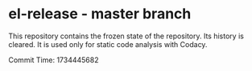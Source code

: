 # el-release - master branch

This repository contains the frozen state of the repository.
Its history is cleared. It is used only for static code
analysis with Codacy.

Commit Time: 1734445682